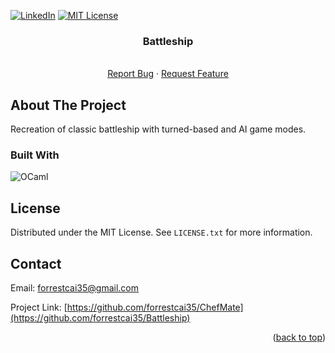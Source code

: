 
<a name="readme-top"></a>




[![LinkedIn][linkedin-shield]][linkedin-url]
[![MIT License][license-shield]][license-url]


<!-- PROJECT LOGO -->

<h3 align="center">Battleship</h3>

  <p align="center">
    <br />
    <a href="https://github.com/forrestcai35/ChefMate/issues">Report Bug</a>
    ·
    <a href="https://github.com/forrestcai35/ChefMate/pulls">Request Feature</a>
  </p>
</div>




<!-- ABOUT THE PROJECT -->
## About The Project
Recreation of classic battleship with turned-based and AI game modes. 


### Built With


![OCaml](https://img.shields.io/badge/OCaml-%23E98407.svg?style=for-the-badge&logo=ocaml&logoColor=white&labelColor=)



<!-- LICENSE -->
## License

Distributed under the MIT License. See `LICENSE.txt` for more information.




<!-- CONTACT -->
## Contact

Email: forrestcai35@gmail.com

Project Link: [https://github.com/forrestcai35/ChefMate](https://github.com/forrestcai35/Battleship)

<p align="right">(<a href="#readme-top">back to top</a>)</p>



<!-- MARKDOWN LINKS & IMAGES -->
<!-- https://www.markdownguide.org/basic-syntax/#reference-style-links -->
[contributors-shield]: https://img.shields.io/github/contributors/github_username/repo_name.svg?style=for-the-badge
[contributors-url]: https://github.com/github_username/repo_name/graphs/contributors
[forks-shield]: https://img.shields.io/github/forks/github_username/repo_name.svg?style=for-the-badge
[forks-url]: https://github.com/github_username/repo_name/network/members
[stars-shield]: https://img.shields.io/github/stars/github_username/repo_name.svg?style=for-the-badge
[stars-url]: https://github.com/github_username/repo_name/stargazers
[license-shield]: https://img.shields.io/badge/MIT-red?style=for-the-badge&label=LICENSE
[license-url]: https://github.com/forrestcai35/ChefMate/blob/master/LICENSE.txt
[linkedin-shield]: https://img.shields.io/badge/-LinkedIn-black.svg?style=for-the-badge&logo=linkedin&colorB=555
[linkedin-url]: https://linkedin.com/in/forrestcai




[scikit-shield]: https://img.shields.io/badge/scikit-%23F7931E?style=for-the-badge&logo=scikit-learn&labelColor=black
[scikit-url]: https://scikit-learn.org/stable/
